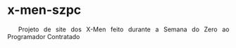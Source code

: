 # x-men-szpc
<p align=justify>
&emsp; Projeto de site dos X-Men feito durante a Semana do Zero ao Programador Contratado
</p>

